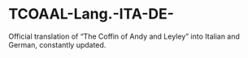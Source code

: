 # TCOAAL-Lang.-ITA-DE-
Official translation of “The Coffin of Andy and Leyley” into Italian and German, constantly updated.
